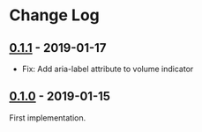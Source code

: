 # Change Log

## [0.1.1](https://github.com/wisdman/mixing-console-example/releases/tag/v0.1.1) - 2019-01-17

* Fix: Add aria-label attribute to volume indicator

## [0.1.0](https://github.com/wisdman/mixing-console-example/releases/tag/v0.1.0) - 2019-01-15

First implementation.